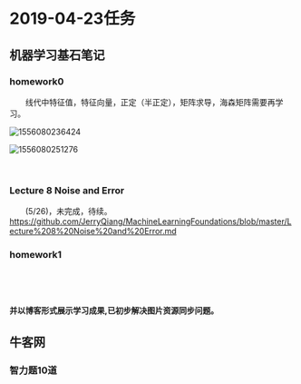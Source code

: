 # 2019-04-23任务
## 机器学习基石笔记

### homework0

&emsp;&emsp;线代中特征值，特征向量，正定（半正定），矩阵求导，海森矩阵需要再学习。

![1556080236424](https://raw.githubusercontent.com/JerryQiang/2019_learning_plan/master/resources/imgs/2019-04-24/1556080236424.png)



![1556080251276](https://raw.githubusercontent.com/JerryQiang/2019_learning_plan/master/resources/imgs/2019-04-24/1556080251276.png)

<br/>

### Lecture 8 Noise and Error
&emsp;&emsp;(5/26)，未完成，待续。
&emsp;&emsp;https://github.com/JerryQiang/MachineLearningFoundations/blob/master/Lecture%208%20Noise%20and%20Error.md

### homework1
&emsp;&emsp;


<br/>

**并以博客形式展示学习成果,已初步解决图片资源同步问题。**



## 牛客网

### 智力题10道







